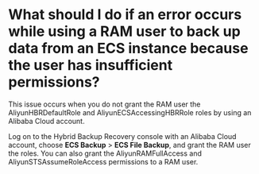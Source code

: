 # What should I do if an error occurs while using a RAM user to back up data from an ECS instance because the user has insufficient permissions?

This issue occurs when you do not grant the RAM user the AliyunHBRDefaultRole and AliyunECSAccessingHBRRole roles by using an Alibaba Cloud account.

Log on to the Hybrid Backup Recovery console with an Alibaba Cloud account, choose **ECS Backup** \> **ECS File Backup**, and grant the RAM user the roles. You can also grant the AliyunRAMFullAccess and AliyunSTSAssumeRoleAccess permissions to a RAM user.

